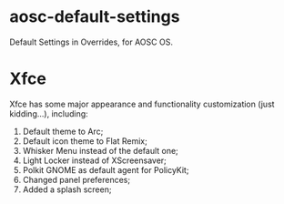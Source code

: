 aosc-default-settings
=====================

Default Settings in Overrides, for AOSC OS.

Xfce
=====================
Xfce has some major appearance and functionality customization (just kidding...), including:

1. Default theme to Arc;
2. Default icon theme to Flat Remix;
3. Whisker Menu instead of the default one;
4. Light Locker instead of XScreensaver;
5. Polkit GNOME as default agent for PolicyKit;
7. Changed panel preferences;
7. Added a splash screen;

